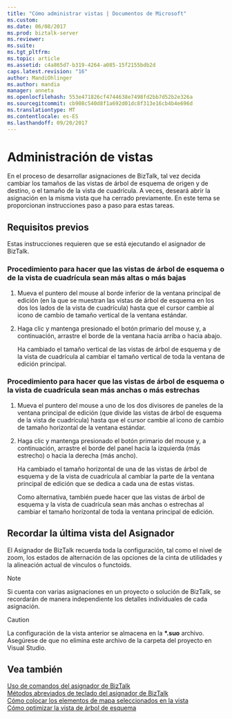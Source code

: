 ```yaml
---
title: "Cómo administrar vistas | Documentos de Microsoft"
ms.custom: 
ms.date: 06/08/2017
ms.prod: biztalk-server
ms.reviewer: 
ms.suite: 
ms.tgt_pltfrm: 
ms.topic: article
ms.assetid: c4a865d7-b319-4264-a085-15f2155bdb2d
caps.latest.revision: "16"
author: MandiOhlinger
ms.author: mandia
manager: anneta
ms.openlocfilehash: 553e471826cf4744638e7498fd2bb7d52b2e326a
ms.sourcegitcommit: cb908c540d8f1a692d01dc8f313e16cb4b4e696d
ms.translationtype: MT
ms.contentlocale: es-ES
ms.lasthandoff: 09/20/2017
---
```

# <a name="how-to-manage-views"></a>Administración de vistas
En el proceso de desarrollar asignaciones de BizTalk, tal vez decida cambiar los tamaños de las vistas de árbol de esquema de origen y de destino, o el tamaño de la vista de cuadrícula. A veces, deseará abrir la asignación en la misma vista que ha cerrado previamente. En este tema se proporcionan instrucciones paso a paso para estas tareas.  
  
## <a name="prerequisites"></a>Requisitos previos  
 Estas instrucciones requieren que se está ejecutando el asignador de BizTalk.  
  
### <a name="to-make-the-schema-tree-views-or-the-grid-view-taller-or-shorter"></a>Procedimiento para hacer que las vistas de árbol de esquema o de la vista de cuadrícula sean más altas o más bajas  
  
1.  Mueva el puntero del mouse al borde inferior de la ventana principal de edición (en la que se muestran las vistas de árbol de esquema en los dos los lados de la vista de cuadrícula) hasta que el cursor cambie al icono de cambio de tamaño vertical de la ventana estándar.  
  
2.  Haga clic y mantenga presionado el botón primario del mouse y, a continuación, arrastre el borde de la ventana hacia arriba o hacia abajo.  
  
     Ha cambiado el tamaño vertical de las vistas de árbol de esquema y de la vista de cuadrícula al cambiar el tamaño vertical de toda la ventana de edición principal.  
  
### <a name="to-make-the-schema-tree-views-or-the-grid-view-wider-or-more-narrow"></a>Procedimiento para hacer que las vistas de árbol de esquema o la vista de cuadrícula sean más anchas o más estrechas  
  
1.  Mueva el puntero del mouse a uno de los dos divisores de paneles de la ventana principal de edición (que divide las vistas de árbol de esquema de la vista de cuadrícula) hasta que el cursor cambie al icono de cambio de tamaño horizontal de la ventana estándar.  
  
2.  Haga clic y mantenga presionado el botón primario del mouse y, a continuación, arrastre el borde del panel hacia la izquierda (más estrecho) o hacia la derecha (más ancho).  
  
     Ha cambiado el tamaño horizontal de una de las vistas de árbol de esquema y de la vista de cuadrícula al cambiar la parte de la ventana principal de edición que se dedica a cada una de estas vistas.  
  
     Como alternativa, también puede hacer que las vistas de árbol de esquema y la vista de cuadrícula sean más anchas o estrechas al cambiar el tamaño horizontal de toda la ventana principal de edición.  
  
## <a name="remembering-the-current-view-of-mapper"></a>Recordar la última vista del Asignador  
 El Asignador de BizTalk recuerda toda la configuración, tal como el nivel de zoom, los estados de alternación de las opciones de la cinta de utilidades y la alineación actual de vínculos o functoids.  
  
> [!NOTE]
>  Si cuenta con varias asignaciones en un proyecto o solución de BizTalk, se recordarán de manera independiente los detalles individuales de cada asignación.  
  
> [!CAUTION]
>  La configuración de la vista anterior se almacena en la  **\*.suo** archivo. Asegúrese de que no elimina este archivo de la carpeta del proyecto en Visual Studio.  
  
## <a name="see-also"></a>Vea también  
 [Uso de comandos del asignador de BizTalk](../core/using-biztalk-mapper-commands.md)   
 [Métodos abreviados de teclado del asignador de BizTalk](../core/biztalk-mapper-keyboard-shortcuts.md)   
 [Cómo colocar los elementos de mapa seleccionados en la vista](../core/how-to-bring-selected-map-items-in-view.md)   
 [Cómo optimizar la vista de árbol de esquema](../core/how-to-optimize-the-schema-tree-view.md)